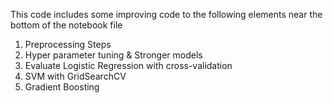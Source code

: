 This code includes some improving code to the following elements near the bottom of the notebook file

1. Preprocessing Steps
2. Hyper parameter tuning & Stronger models
3. Evaluate Logistic Regression with cross-validation
4. SVM with GridSearchCV
5. Gradient Boosting
